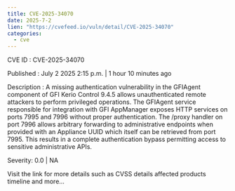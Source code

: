 ```yaml
--- 
title: CVE-2025-34070
date: 2025-7-2
lien: "https://cvefeed.io/vuln/detail/CVE-2025-34070"
categories:
  - cve
---
```


CVE ID : CVE-2025-34070

Published :  July 2
2025
2:15 p.m. | 1 hour
10 minutes ago

Description : A missing authentication vulnerability in the GFIAgent component of GFI Kerio Control 9.4.5 allows unauthenticated remote attackers to perform privileged operations. The GFIAgent service
responsible for integration with GFI AppManager
exposes HTTP services on ports 7995 and 7996 without proper authentication. The /proxy handler on port 7996 allows arbitrary forwarding to administrative endpoints when provided with an Appliance UUID
which itself can be retrieved from port 7995. This results in a complete authentication bypass
permitting access to sensitive administrative APIs.

Severity: 0.0 | NA

Visit the link for more details
such as CVSS details
affected products
timeline
and more...

